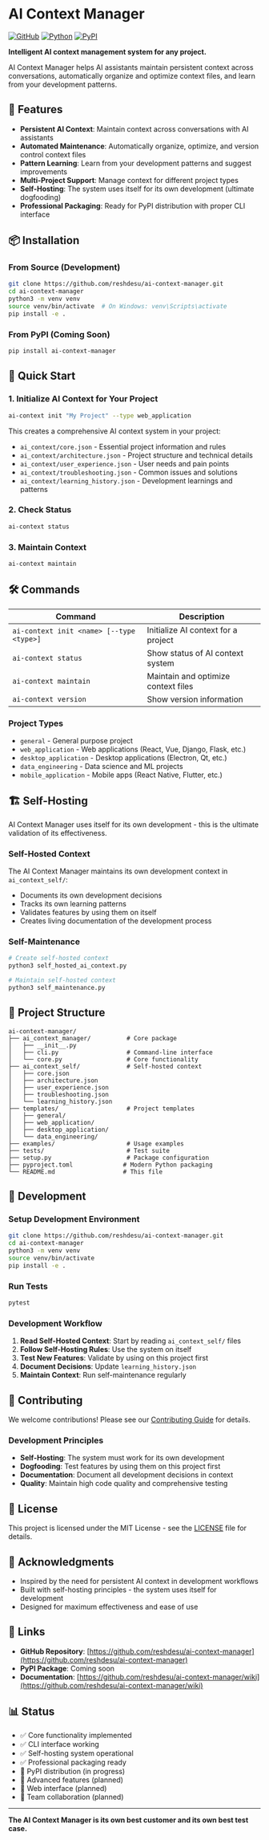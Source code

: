 # AI Context Manager

[![GitHub](https://img.shields.io/github/license/reshdesu/ai-context-manager)](https://github.com/reshdesu/ai-context-manager/blob/main/LICENSE)
[![Python](https://img.shields.io/badge/python-3.8+-blue.svg)](https://www.python.org/downloads/)
[![PyPI](https://img.shields.io/pypi/v/ai-context-manager)](https://pypi.org/project/ai-context-manager/)

**Intelligent AI context management system for any project.**

AI Context Manager helps AI assistants maintain persistent context across conversations, automatically organize and optimize context files, and learn from your development patterns.

## 🚀 Features

- **Persistent AI Context**: Maintain context across conversations with AI assistants
- **Automated Maintenance**: Automatically organize, optimize, and version control context files
- **Pattern Learning**: Learn from your development patterns and suggest improvements
- **Multi-Project Support**: Manage context for different project types
- **Self-Hosting**: The system uses itself for its own development (ultimate dogfooding)
- **Professional Packaging**: Ready for PyPI distribution with proper CLI interface

## 📦 Installation

### From Source (Development)

```bash
git clone https://github.com/reshdesu/ai-context-manager.git
cd ai-context-manager
python3 -m venv venv
source venv/bin/activate  # On Windows: venv\Scripts\activate
pip install -e .
```

### From PyPI (Coming Soon)

```bash
pip install ai-context-manager
```

## 🎯 Quick Start

### 1. Initialize AI Context for Your Project

```bash
ai-context init "My Project" --type web_application
```

This creates a comprehensive AI context system in your project:
- `ai_context/core.json` - Essential project information and rules
- `ai_context/architecture.json` - Project structure and technical details
- `ai_context/user_experience.json` - User needs and pain points
- `ai_context/troubleshooting.json` - Common issues and solutions
- `ai_context/learning_history.json` - Development learnings and patterns

### 2. Check Status

```bash
ai-context status
```

### 3. Maintain Context

```bash
ai-context maintain
```

## 🛠️ Commands

| Command | Description |
|---------|-------------|
| `ai-context init <name> [--type <type>]` | Initialize AI context for a project |
| `ai-context status` | Show status of AI context system |
| `ai-context maintain` | Maintain and optimize context files |
| `ai-context version` | Show version information |

### Project Types

- `general` - General purpose project
- `web_application` - Web applications (React, Vue, Django, Flask, etc.)
- `desktop_application` - Desktop applications (Electron, Qt, etc.)
- `data_engineering` - Data science and ML projects
- `mobile_application` - Mobile apps (React Native, Flutter, etc.)

## 🏗️ Self-Hosting

AI Context Manager uses itself for its own development - this is the ultimate validation of its effectiveness.

### Self-Hosted Context

The AI Context Manager maintains its own development context in `ai_context_self/`:
- Documents its own development decisions
- Tracks its own learning patterns
- Validates features by using them on itself
- Creates living documentation of the development process

### Self-Maintenance

```bash
# Create self-hosted context
python3 self_hosted_ai_context.py

# Maintain self-hosted context
python3 self_maintenance.py
```

## 📁 Project Structure

```
ai-context-manager/
├── ai_context_manager/          # Core package
│   ├── __init__.py
│   ├── cli.py                   # Command-line interface
│   └── core.py                  # Core functionality
├── ai_context_self/             # Self-hosted context
│   ├── core.json
│   ├── architecture.json
│   ├── user_experience.json
│   ├── troubleshooting.json
│   └── learning_history.json
├── templates/                   # Project templates
│   ├── general/
│   ├── web_application/
│   ├── desktop_application/
│   └── data_engineering/
├── examples/                    # Usage examples
├── tests/                       # Test suite
├── setup.py                     # Package configuration
├── pyproject.toml              # Modern Python packaging
└── README.md                   # This file
```

## 🔧 Development

### Setup Development Environment

```bash
git clone https://github.com/reshdesu/ai-context-manager.git
cd ai-context-manager
python3 -m venv venv
source venv/bin/activate
pip install -e .
```

### Run Tests

```bash
pytest
```

### Development Workflow

1. **Read Self-Hosted Context**: Start by reading `ai_context_self/` files
2. **Follow Self-Hosting Rules**: Use the system on itself
3. **Test New Features**: Validate by using on this project first
4. **Document Decisions**: Update `learning_history.json`
5. **Maintain Context**: Run self-maintenance regularly

## 🤝 Contributing

We welcome contributions! Please see our [Contributing Guide](CONTRIBUTING.md) for details.

### Development Principles

- **Self-Hosting**: The system must work for its own development
- **Dogfooding**: Test features by using them on this project first
- **Documentation**: Document all development decisions in context
- **Quality**: Maintain high code quality and comprehensive testing

## 📄 License

This project is licensed under the MIT License - see the [LICENSE](LICENSE) file for details.

## 🙏 Acknowledgments

- Inspired by the need for persistent AI context in development workflows
- Built with self-hosting principles - the system uses itself for development
- Designed for maximum effectiveness and ease of use

## 🔗 Links

- **GitHub Repository**: [https://github.com/reshdesu/ai-context-manager](https://github.com/reshdesu/ai-context-manager)
- **PyPI Package**: Coming soon
- **Documentation**: [https://github.com/reshdesu/ai-context-manager/wiki](https://github.com/reshdesu/ai-context-manager/wiki)

## 📊 Status

- ✅ Core functionality implemented
- ✅ CLI interface working
- ✅ Self-hosting system operational
- ✅ Professional packaging ready
- 🚧 PyPI distribution (in progress)
- 🚧 Advanced features (planned)
- 🚧 Web interface (planned)
- 🚧 Team collaboration (planned)

---

**The AI Context Manager is its own best customer and its own best test case.**